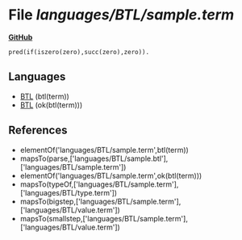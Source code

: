# File _languages/BTL/sample.term_
**[GitHub](https://github.com/softlang/yas/blob/master/languages/BTL/sample.term)**
```
pred(if(iszero(zero),succ(zero),zero)).
```

## Languages
* [BTL](../languages/BTL.md) (btl(term))
* [BTL](../languages/BTL.md) (ok(btl(term)))

## References
* elementOf('languages/BTL/sample.term',btl(term))
* mapsTo(parse,['languages/BTL/sample.btl'],['languages/BTL/sample.term'])
* elementOf('languages/BTL/sample.term',ok(btl(term)))
* mapsTo(typeOf,['languages/BTL/sample.term'],['languages/BTL/type.term'])
* mapsTo(bigstep,['languages/BTL/sample.term'],['languages/BTL/value.term'])
* mapsTo(smallstep,['languages/BTL/sample.term'],['languages/BTL/value.term'])
